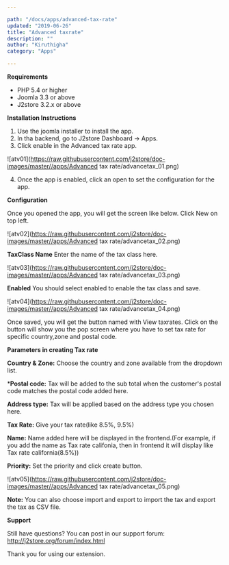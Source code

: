 ```yaml
---

path: "/docs/apps/advanced-tax-rate"
updated: "2019-06-26"
title: "Advanced taxrate"
description: ""
author: "Kiruthigha"
category: "Apps"

---
```


**Requirements**

* PHP 5.4 or higher
* Joomla 3.3 or above
* J2store 3.2.x or above

**Installation Instructions**

1. Use the joomla installer to install the app.
2. In tha backend, go to J2store Dashboard -> Apps.
3. Click enable in the Advanced tax rate app.

![atv01](https://raw.githubusercontent.com/j2store/doc-images/master//apps/Advanced tax rate/advancetax_01.png)

4. Once the app is enabled, click an open to set the configuration for the app.

**Configuration**

Once you opened the app, you will get the screen like below. Click New on top left.


![atv02](https://raw.githubusercontent.com/j2store/doc-images/master//apps/Advanced tax rate/advancetax_02.png)


**TaxClass Name**
Enter the name of the tax class here.

![atv03](https://raw.githubusercontent.com/j2store/doc-images/master//apps/Advanced tax rate/advancetax_03.png)

**Enabled**
You should select enabled to enable the tax class and save.

![atv04](https://raw.githubusercontent.com/j2store/doc-images/master//apps/Advanced tax rate/advancetax_04.png)

Once saved, you will get the button named with View taxrates. Click on the button will show you the pop screen where you have to set tax rate for specific country,zone and postal code.

**Parameters in creating Tax rate**

**Country & Zone:** Choose the country and zone available from the dropdown list.

***Postal code:**  Tax will be added to the sub total when the customer's postal code matches the postal code added here.

**Address type:** Tax will be applied based on the address type you chosen here.

**Tax Rate:** Give your tax rate(like 8.5%, 9.5%)

**Name:** Name added here will be displayed in the frontend.(For example, if you add the name as Tax rate califonia, then in frontend it will display like Tax rate california(8.5%))

**Priority:** Set the priority and click create button.

![atv05](https://raw.githubusercontent.com/j2store/doc-images/master//apps/Advanced tax rate/advancetax_05.png)

**Note:** You can also choose import and export to import the tax and export the tax as CSV file.

**Support**

Still have questions? You can post in our support forum: http://j2store.org/forum/index.html

Thank you for using our extension.